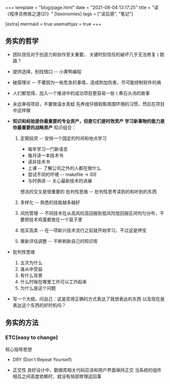 +++
template = "blog/page.html"
date = "2021-08-04 13:17:25"
title = "读《程序员修炼之道(2)》"
[taxonomies]
tags = ["读后感", "笔记"]

[extra]
mermaid = true
usemathjax = true
+++
<!--
mermaid example:
<div class="mermaid">
    mermaid program
</div>
-->

## 务实的哲学

- 团队信任对于创造力和协作至关重要，  关键时刻信任的破坏几乎无法修复 ( 跑路？

- 提供选择，别找借口 -- 小黄鸭编程

- 破窗理论 -- 不要因为一些危急的事情，造成附加伤害，尽可能控制软件的熵

- 人们都觉得，加入一个推进中的成功项目更容易一些 ( 煮石头汤的故事

- 永远审视项目，不要做温水青蛙
  先养成仔细观察周围环境的习惯，然后在项目中这样做

- **知识和经验是你最重要的专业资产，但是它们是时效资产**
  **学习新事物的能力是你最重要的战略资产**
  知识组合：

  1. 定期投资 -- 安排一个固定的时间和地点学习

     - 每年学习一门新语言
     - 每月读一本技术书
     - 读非技术书
     - 上课 -- 了解公司之外的人都在做什么
     - 尝试不同的环境 -- makefile -> IDE
     - 与时俱进 -- 关心最新技术的进展

     想法的交叉是很重要的
     批判性思维 -- 批判性思考读到的和听到的东西

  2. 多样化 -- 熟悉的技能越多越好

  3. 风险管理 -- 不同技术在从高风险高回报到低风险低回报区间均匀分布，不要把技术鸡蛋都放在一个篮子里

  4. 低买高卖 -- 在一项新兴技术流行之前就开始学习，不过这是押宝

  5. 重新评估调整 -- 不断刷新自己的知识库

- 批判性思维

  1. 五次为什么
  2. 谁从中受益
  3. 有什么背景
  4. 什么时候在哪里工作可以工作起来
  5. 为什么是这个问题

- 写一个大纲，问自己：这是否用正确的方式表达了我想表达的东西
  以及现在是表达这个东西的好时机吗？
  

## 务实的方法
  
### ETC(easy to change)
核心指导思想

- DRY (Don't Repeat Yourself)
  
- 正交性
  良好设计中，数据库相关代码应该和用户界面保持正交
  当系统的组件相互之间高度依赖时，就没有局部修理这回事
  
